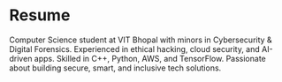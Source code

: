 # Resume
Computer Science student at VIT Bhopal with minors in Cybersecurity &amp; Digital Forensics. Experienced in ethical hacking, cloud security, and AI-driven apps. Skilled in C++, Python, AWS, and TensorFlow. Passionate about building secure, smart, and inclusive tech solutions.
